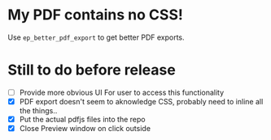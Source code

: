 # My PDF contains no CSS!
Use ``ep_better_pdf_export`` to get better PDF exports.

# Still to do before release
- [ ] Provide more obvious UI For user to access this functionality
- [x] PDF export doesn't seem to aknowledge CSS, probably need to inline all the things..
- [x] Put the actual pdfjs files into the repo
- [x] Close Preview window on click outside
